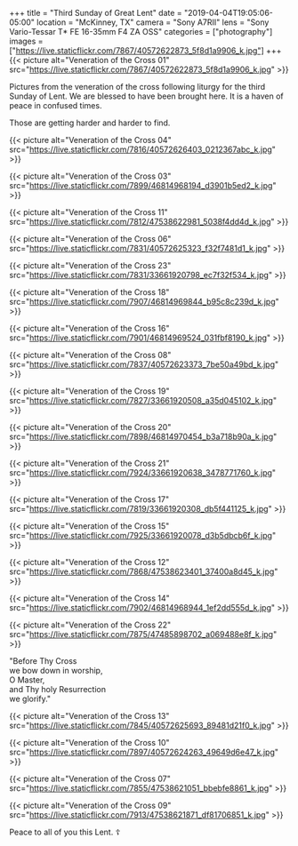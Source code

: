 +++
title = "Third Sunday of Great Lent"
date = "2019-04-04T19:05:06-05:00"
location = "McKinney, TX"
camera = "Sony A7RII"
lens = "Sony Vario-Tessar T* FE 16-35mm F4 ZA OSS"
categories = ["photography"]
images = ["https://live.staticflickr.com/7867/40572622873_5f8d1a9906_k.jpg"]
+++
{{< picture alt="Veneration of the Cross 01" src="https://live.staticflickr.com/7867/40572622873_5f8d1a9906_k.jpg" >}}
<!--more-->

Pictures from the veneration of the cross following liturgy for the third Sunday of Lent. We are blessed to have been brought here. It is a haven of peace in confused times.

Those are getting harder and harder to find. 

{{< picture alt="Veneration of the Cross 04" src="https://live.staticflickr.com/7816/40572626403_0212367abc_k.jpg" >}}

{{< picture alt="Veneration of the Cross 03" src="https://live.staticflickr.com/7899/46814968194_d3901b5ed2_k.jpg" >}}
           
{{< picture alt="Veneration of the Cross 11" src="https://live.staticflickr.com/7812/47538622981_5038f4dd4d_k.jpg" >}}
           
{{< picture alt="Veneration of the Cross 06" src="https://live.staticflickr.com/7831/40572625323_f32f7481d1_k.jpg" >}}

{{< picture alt="Veneration of the Cross 23" src="https://live.staticflickr.com/7831/33661920798_ec7f32f534_k.jpg" >}}

{{< picture alt="Veneration of the Cross 18" src="https://live.staticflickr.com/7907/46814969844_b95c8c239d_k.jpg" >}}

{{< picture alt="Veneration of the Cross 16" src="https://live.staticflickr.com/7901/46814969524_031fbf8190_k.jpg" >}}

{{< picture alt="Veneration of the Cross 08" src="https://live.staticflickr.com/7837/40572623373_7be50a49bd_k.jpg" >}}

{{< picture alt="Veneration of the Cross 19" src="https://live.staticflickr.com/7827/33661920508_a35d045102_k.jpg" >}}

{{< picture alt="Veneration of the Cross 20" src="https://live.staticflickr.com/7898/46814970454_b3a718b90a_k.jpg" >}}

{{< picture alt="Veneration of the Cross 21" src="https://live.staticflickr.com/7924/33661920638_3478771760_k.jpg" >}}

{{< picture alt="Veneration of the Cross 17" src="https://live.staticflickr.com/7819/33661920308_db5f441125_k.jpg" >}}

{{< picture alt="Veneration of the Cross 15" src="https://live.staticflickr.com/7925/33661920078_d3b5dbcb6f_k.jpg" >}}

{{< picture alt="Veneration of the Cross 12" src="https://live.staticflickr.com/7868/47538623401_37400a8d45_k.jpg" >}}

{{< picture alt="Veneration of the Cross 14" src="https://live.staticflickr.com/7902/46814968944_1ef2dd555d_k.jpg" >}}

{{< picture alt="Veneration of the Cross 22" src="https://live.staticflickr.com/7875/47485898702_a069488e8f_k.jpg" >}}

"Before Thy Cross <br>
we bow down in worship, <br>
O Master, <br>
and Thy holy Resurrection <br>
we glorify."

{{< picture alt="Veneration of the Cross 13" src="https://live.staticflickr.com/7845/40572625693_89481d21f0_k.jpg" >}}

{{< picture alt="Veneration of the Cross 10" src="https://live.staticflickr.com/7897/40572624263_49649d6e47_k.jpg" >}}

{{< picture alt="Veneration of the Cross 07" src="https://live.staticflickr.com/7855/47538621051_bbebfe8861_k.jpg" >}}

{{< picture alt="Veneration of the Cross 09" src="https://live.staticflickr.com/7913/47538621871_df81706851_k.jpg" >}}

Peace to all of you this Lent.   ☦️
